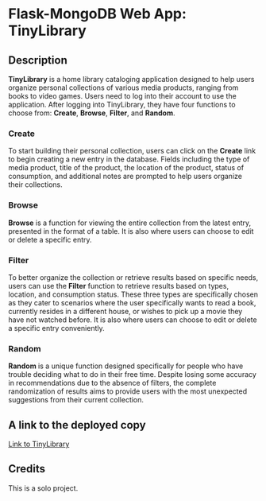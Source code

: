 # Flask-MongoDB Web App: TinyLibrary

## Description
**TinyLibrary** is a home library cataloging application designed to help users organize personal collections of various media products, ranging from books to video games. Users need to log into their account to use the application. After logging into TinyLibrary, they have four functions to choose from: **Create**, **Browse**, **Filter**, and **Random**.
### Create
To start building their personal collection, users can click on the **Create** link to begin creating a new entry in the database. Fields including the type of media product, title of the product, the location of the product, status of consumption, and additional notes are prompted to help users organize their collections.
### Browse
**Browse** is a function for viewing the entire collection from the latest entry, presented in the format of a table. It is also where users can choose to edit or delete a specific entry.
### Filter
To better organize the collection or retrieve results based on specific needs, users can use the **Filter** function to retrieve results based on types, location, and consumption status. These three types are specifically chosen as they cater to scenarios where the user specifically wants to read a book, currently resides in a different house, or wishes to pick up a movie they have not watched before. It is also where users can choose to edit or delete a specific entry conveniently.
### Random
**Random** is a unique function designed specifically for people who have trouble deciding what to do in their free time. Despite losing some accuracy in recommendations due to the absence of filters, the complete randomization of results aims to provide users with the most unexpected suggestions from their current collection.

## A link to the deployed copy
[Link to TinyLibrary](https://i6.cims.nyu.edu/~xh2065/7-web-app-shaw2065/flask.cgi/)

## Credits
This is a solo project.